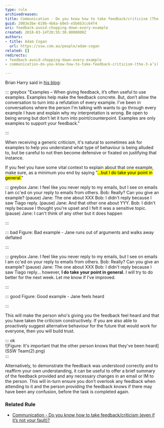 ```yaml
---
type: rule
archivedreason: 
title: Communication - Do you know how to take feedback/criticism (The 3 A’s)?
guid: 2003e3be-619b-4b6a-b0e5-e5b6b3cc64f4
uri: feedback-avoid-chopping-down-every-example
created: 2018-03-14T20:55:30.0000000Z
authors:
- title: Adam Cogan
  url: https://ssw.com.au/people/adam-cogan
related: []
redirects:
- feedback-avoid-chopping-down-every-example
- communication-do-you-know-how-to-take-feedback-criticism-(the-3-a’s)

---
```


Brian Harry said in [his blog](https://blogs.msdn.microsoft.com/bharry/2017/08/18/taking-feedback/):

<!--endintro-->


::: greybox
"Examples – When giving feedback, it’s often useful to use examples. Examples help make the feedback concrete. But, don’t allow the conversation to turn into a refutation of every example. I've been in conversations where the person I'm talking with wants to go through every example I have and explain why my interpretation is wrong. Be open to being wrong but don’t let it turn into point/counterpoint. Examples are only examples to support your feedback."

:::

When receiving a generic criticism, it's natural to sometimes ask for examples to help you understand what type of behaviour is being alluded to, but be careful to not then become defensive or fixated on justifying that instance.

If you feel you have some vital context to explain about that one example, make sure, as a minimum you end by saying "<mark>...but I do take your point in general.</mark>"


::: greybox
Jane: I feel like you never reply to my emails, but I see on emails I am cc'ed on your reply to emails from others.
Bob: Really? Can you give an example?
(pause)
Jane: The one about XXX
Bob: I didn't reply because I saw Tiago reply. 
(pause)
Jane: And that other one about YYY.
Bob: I didn't reply because I thought you're upset and I felt it was a sensitive topic.
(pause)
Jane: I can't think of any other but it does happen

:::


::: bad
Figure: Bad example - Jane runs out of arguments and walks away deflated

:::


::: greybox
Jane: I feel like you never reply to my emails, but I see on emails I am cc'ed on your reply to emails from others.
Bob: Really? Can you give an example?
(pause)
Jane: The one about XXX
Bob: I didn't reply because I saw Tiago reply... however,  **I do take your point in general.** I will try to do better for the next week. Let me know if I've improved.

:::


::: good
Figure: Good example - Jane feels heard 

:::



This will make the person who's giving you the feedback feel heard and that you have taken the criticism constructively. If you are also able to proactively suggest alternative behaviour for the future that would work for everyone, then you will build trust.


::: ok  
![Figure: It's important that the other person knows that they've been heard](SSW Team(2).png)  
:::


Alternatively, to demonstrate the feedback was understood correctly and to reaffirm your own understanding, it can be useful to offer a brief summary of the feedback provided and any necessary changes in an email or IM to the person. This will in-turn ensure you don’t overlook any feedback when attending to it and the person providing the feedback knows if there may have been any confusion, before the task is completed again.


### Related Rule


* [Communication - Do you know how to take feedback/criticism (even if it’s not your fault)?](/do-you-know-how-to-take-feedback-criticism-even-if-its-not-your-fault)
